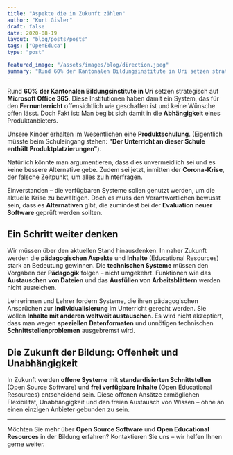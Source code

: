 ```yaml
---
title: "Aspekte die in Zukunft zählen"
author: "Kurt Gisler"
draft: false
date: 2020-08-19
layout: "blog/posts/posts"
tags: ["OpenEduca"]
type: "post"

featured_image: "/assets/images/blog/direction.jpeg"
summary: "Rund 60% der Kantonalen Bildungsinstitute in Uri setzen strategisch auf Microsoft Office 365. Diese Institutionen haben damit ein System, das für den Fernunterricht offensichtlich wie geschaffen ist u..."
---
```


Rund **60% der Kantonalen Bildungsinstitute in Uri** setzen strategisch auf **Microsoft Office 365**. Diese Institutionen haben damit ein System, das für den **Fernunterricht** offensichtlich wie geschaffen ist und keine Wünsche offen lässt. Doch Fakt ist: Man begibt sich damit in die **Abhängigkeit** eines Produktanbieters.

Unsere Kinder erhalten im Wesentlichen eine **Produktschulung**. (Eigentlich müsste beim Schuleingang stehen: **"Der Unterricht an dieser Schule enthält Produktplatzierungen"**).

Natürlich könnte man argumentieren, dass dies unvermeidlich sei und es keine bessere Alternative gebe. Zudem sei jetzt, inmitten der **Corona-Krise**, der falsche Zeitpunkt, um alles zu hinterfragen.

Einverstanden – die verfügbaren Systeme sollen genutzt werden, um die aktuelle Krise zu bewältigen. Doch es muss den Verantwortlichen bewusst sein, dass es **Alternativen** gibt, die zumindest bei der **Evaluation neuer Software** geprüft werden sollten.

## Ein Schritt weiter denken

Wir müssen über den aktuellen Stand hinausdenken. In naher Zukunft werden die **pädagogischen Aspekte** und **Inhalte** (Educational Resources) stark an Bedeutung gewinnen. Die **technischen Systeme** müssen den Vorgaben der **Pädagogik** folgen – nicht umgekehrt. Funktionen wie das **Austauschen von Dateien** und das **Ausfüllen von Arbeitsblättern** werden nicht ausreichen.

Lehrerinnen und Lehrer fordern Systeme, die ihren pädagogischen Ansprüchen zur **Individualisierung** im Unterricht gerecht werden. Sie wollen **Inhalte mit anderen weltweit austauschen**. Es wird nicht akzeptiert, dass man wegen **speziellen Datenformaten** und unnötigen technischen **Schnittstellenproblemen** ausgebremst wird.

## Die Zukunft der Bildung: Offenheit und Unabhängigkeit

In Zukunft werden **offene Systeme** mit **standardisierten Schnittstellen** (Open Source Software) und **frei verfügbare Inhalte** (Open Educational Resources) entscheidend sein. Diese offenen Ansätze ermöglichen Flexibilität, Unabhängigkeit und den freien Austausch von Wissen – ohne an einen einzigen Anbieter gebunden zu sein.

---

Möchten Sie mehr über **Open Source Software** und **Open Educational Resources** in der Bildung erfahren? Kontaktieren Sie uns – wir helfen Ihnen gerne weiter.
